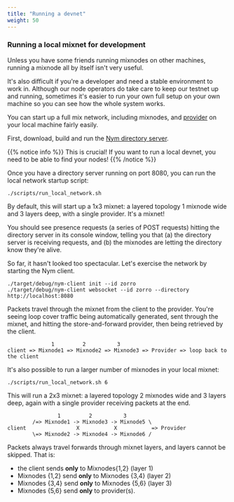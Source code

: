 ```yaml
---
title: "Running a devnet"
weight: 50
---
```


### Running a local mixnet for development

Unless you have some friends running mixnodes on other machines, running a mixnode all by itself isn't very useful.

It's also difficult if you're a developer and need a stable environment to work in. Although our node operators do take care to keep our testnet up and running, sometimes it's easier to run your own full setup on your own machine so you can see how the whole system works.

You can start up a full mix network, including mixnodes, and [provider](../providers) on your local machine fairly easily.

First, download, build and run the [Nym directory server](../../directory).

{{% notice info %}}
This is crucial! If you want to run a local devnet, you need to be able to find your nodes!
{{% /notice %}}

Once you have a directory server running on port 8080, you can run the local network startup script:

`./scripts/run_local_network.sh`

By default, this will start up a 1x3 mixnet: a layered topology 1 mixnode wide and 3 layers deep, with a single provider. It's a mixnet!

You should see presence requests (a series of POST requests) hitting the directory server in its console window, telling you that (a) the directory server is receiving requests, and (b) the mixnodes are letting the directory know they're alive.

So far, it hasn't looked too spectacular. Let's exercise the network by starting the Nym client.

```shell
./target/debug/nym-client init --id zorro
./target/debug/nym-client websocket --id zorro --directory http://localhost:8080
```

Packets travel through the mixnet from the client to the provider. You're seeing loop cover traffic being automatically generated, sent through the mixnet, and hitting the store-and-forward provider, then being retrieved by the client.

```
              1         2          3
client => Mixnode1 => Mixnode2 => Mixnode3 => Provider => loop back to the client
```

It's also possible to run a larger number of mixnodes in your local mixnet:

`./scripts/run_local_network.sh 6`

This will run a 2x3 mixnet: a layered topology 2 mixnodes wide and 3 layers deep, again with a single provider receiving packets at the end.

```
                1         2          3
        /=> Mixnode1 -> Mixnode3 -> Mixnode5 \
client                X           X           => Provider
        \=> Mixnode2 -> Mixnode4 -> Mixnode6 /
```

Packets always travel forwards through mixnet layers, and layers cannot be skipped. That is:

* the client sends **only** to Mixnodes{1,2} (layer 1)
* Mixnodes {1,2} send **only** to Mixnodes {3,4} (layer 2)
* Mixnodes {3,4} send **only** to Mixnodes {5,6} (layer 3)
* Mixnodes {5,6} send **only** to provider(s).
